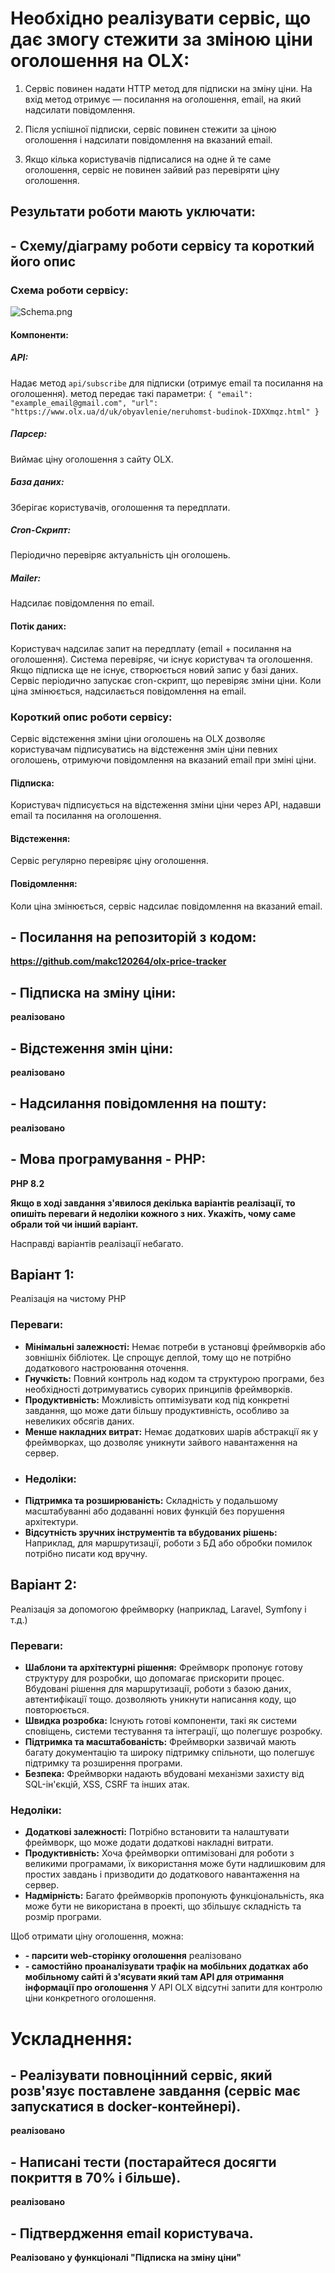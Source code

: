 # Необхідно реалізувати сервіс, що дає змогу стежити за зміною ціни оголошення на OLX:

1. Сервіс повинен надати HTTP метод для підписки на зміну ціни. 
   На вхід метод отримує — посилання на оголошення, email, на який надсилати повідомлення.

2. Після успішної підписки, сервіс повинен стежити за ціною оголошення і надсилати повідомлення на вказаний email.
3. Якщо кілька користувачів підписалися на одне й те саме оголошення, сервіс не повинен зайвий раз перевіряти ціну оголошення.

## Результати роботи мають уключати:
## **- Схему/діаграму роботи сервісу та короткий його опис**
### Схема роботи сервісу:
![Schema.png](other/Schema.png)
#### Компоненти:
##### API:
Надає метод `api/subscribe` для підписки (отримує email та посилання на оголошення).
метод передає такі параметри:
`{
    "email": "example_email@gmail.com",
    "url": "https://www.olx.ua/d/uk/obyavlenie/neruhomst-budinok-IDXXmqz.html"
}`
##### Парсер:
Виймає ціну оголошення з сайту OLX.
##### База даних:
Зберігає користувачів, оголошення та передплати.
##### Cron-Скрипт:
Періодично перевіряє актуальність цін оголошень.
##### Mailer:
Надсилає повідомлення по email.
#### Потік даних:
Користувач надсилає запит на передплату (email + посилання на оголошення).
Система перевіряє, чи існує користувач та оголошення.
Якщо підписка ще не існує, створюється новий запис у базі даних.
Сервіс періодично запускає cron-скрипт, що перевіряє зміни ціни.
Коли ціна змінюється, надсилається повідомлення на email.

### Короткий опис роботи сервісу:
   Сервіс відстеження зміни ціни оголошень на OLX дозволяє користувачам підписуватись на відстеження змін ціни певних оголошень, отримуючи повідомлення на вказаний email при зміні ціни.
   #### Підписка: 
   Користувач підписується на відстеження зміни ціни через API, надавши email та посилання на оголошення.
   #### Відстеження: 
   Сервіс регулярно перевіряє ціну оголошення.
   #### Повідомлення: 
   Коли ціна змінюється, сервіс надсилає повідомлення на вказаний email.

## **- Посилання на репозиторій з кодом:**
   **https://github.com/makc120264/olx-price-tracker**
## **- Підписка на зміну ціни:** 
   **реалізовано**
## **- Відстеження змін ціни:** 
   **реалізовано**
## **- Надсилання повідомлення на пошту:**
  **реалізовано**
## **- Мова програмування - PHP:** 
   **PHP 8.2**

**Якщо в ході завдання з'явилося декілька варіантів реалізації, то опишіть переваги й недоліки кожного з них. 
Укажіть, чому саме обрали той чи інший варіант.**

Насправді варіантів реалізації небагато.
## **Варіант 1:**
Реалізація на чистому PHP
### **Переваги:**
* **Мінімальні залежності:** Немає потреби в установці фреймворків або зовнішніх бібліотек. Це спрощує деплой, тому що не потрібно додаткового настроювання оточення.
* **Гнучкість:** Повний контроль над кодом та структурою програми, без необхідності дотримуватись суворих принципів фреймворків.
* **Продуктивність:** Можливість оптимізувати код під конкретні завдання, що може дати більшу продуктивність, особливо за невеликих обсягів даних.
* **Менше накладних витрат:** Немає додаткових шарів абстракції як у фреймворках, що дозволяє уникнути зайвого навантаження на сервер.
* ### **Недоліки:**
* **Підтримка та розширюваність:** Складність у подальшому масштабуванні або додаванні нових функцій без порушення архітектури.
* **Відсутність зручних інструментів та вбудованих рішень:** Наприклад, для маршрутизації, роботи з БД або обробки помилок потрібно писати код вручну.

## **Варіант 2:** 
Реалізація за допомогою фреймворку (наприклад, Laravel, Symfony і т.д.)
### **Переваги:**
* **Шаблони та архітектурні рішення:** Фреймворк пропонує готову структуру для розробки, що допомагає прискорити процес. Вбудовані рішення для маршрутизації, роботи з базою даних, автентифікації тощо. дозволяють уникнути написання коду, що повторюється.
* **Швидка розробка:** Існують готові компоненти, такі як системи сповіщень, системи тестування та інтеграції, що полегшує розробку.
* **Підтримка та масштабованість:** Фреймворки зазвичай мають багату документацію та широку підтримку спільноти, що полегшує підтримку та розширення програми.
* **Безпека:** Фреймворки надають вбудовані механізми захисту від SQL-ін'єкцій, XSS, CSRF та інших атак.

### **Недоліки:**
* **Додаткові залежності:** Потрібно встановити та налаштувати фреймворк, що може додати додаткові накладні витрати.
* **Продуктивність:** Хоча фреймворки оптимізовані для роботи з великими програмами, їх використання може бути надлишковим для простих завдань і призводити до додаткового навантаження на сервер.
* **Надмірність:** Багато фреймворків пропонують функціональність, яка може бути не використана в проекті, що збільшує складність та розмір програми.

Щоб отримати ціну оголошення, можна:

* **- парсити web-сторінку оголошення**
   реалізовано
* **- самостійно проаналізувати трафік на мобільних додатках або мобільному сайті й з'ясувати який там API для отримання 
інформації про оголошення**
У API OLX відсутні запити для контролю ціни конкретного оголошення.

# Ускладнення:
## **- Реалізувати повноцінний сервіс, який розв'язує поставлене завдання (сервіс має запускатися в docker-контейнері).**
   **реалізовано**
## **- Написані тести (постарайтеся досягти покриття в 70% і більше).**
   **реалізовано**
## **- Підтвердження email користувача.**
   **Реалізовано у функціоналі "Підписка на зміну ціни"**
